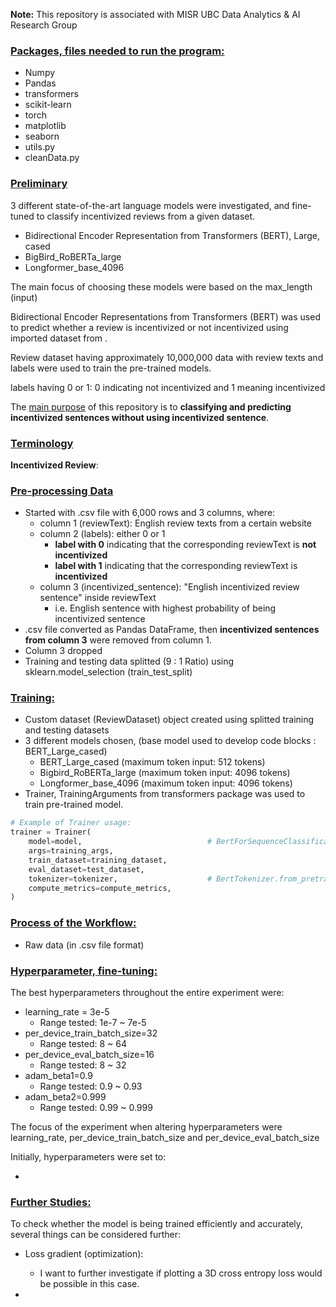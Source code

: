 **Note:** This repository is associated with MISR UBC Data Analytics & AI Research Group

### <ins> Packages, files needed to run the program:  </ins>

- Numpy
- Pandas
- transformers
- scikit-learn
- torch
- matplotlib
- seaborn
- utils.py
- cleanData.py

### <ins> Preliminary </ins>

3 different state-of-the-art language models were investigated, and fine-tuned to classify incentivized reviews from a given dataset.
- Bidirectional Encoder Representation from Transformers (BERT), Large, cased
- BigBird_RoBERTa_large
- Longformer_base_4096

The main focus of choosing these models were based on the max_length (input)

Bidirectional Encoder Representations from Transformers (BERT) was used to predict whether a review is incentivized or not incentivized using imported dataset from . 

Review dataset having approximately 10,000,000 data with review texts and labels were used to train the pre-trained models.

labels having 0 or 1: 0 indicating not incentivized and 1 meaning incentivized


The <ins>main purpose</ins> of this repository is to **classifying and predicting incentivized sentences without using incentivized sentence**. 

### <ins> Terminology </ins>
**Incentivized Review**:

### <ins> Pre-processing Data </ins>

- Started with .csv file with 6,000 rows and 3 columns, where:
  - column 1 (reviewText): English review texts from a certain website
  - column 2 (labels): either 0 or 1
    - **label with 0** indicating that the corresponding reviewText is **not incentivized**
    - **label with 1** indicating that the corresponding reviewText is **incentivized**
  - column 3 (incentivized_sentence): "English incentivized review sentence" inside reviewText
    - i.e. English sentence with highest probability of being incentivized sentence
- .csv file converted as Pandas DataFrame, then **incentivized sentences from column 3** were removed from column 1.
- Column 3 dropped
- Training and testing data splitted (9 : 1 Ratio) using sklearn.model_selection (train_test_split)

### <ins> Training: </ins>
- Custom dataset (ReviewDataset) object created using splitted training and testing datasets
- 3 different models chosen, (base model used to develop code blocks : BERT_Large_cased)
  - BERT_Large_cased (maximum token input: 512 tokens)
  - Bigbird_RoBERTa_large (maximum token input: 4096 tokens)
  - Longformer_base_4096 (maximum token input: 4096 tokens)
- Trainer, TrainingArguments from transformers package was used to train pre-trained model.

```python
# Example of Trainer usage:
trainer = Trainer(
    model=model,                            # BertForSequenceClassification.from_pretrained('bert-large-cased', num_labels=2)
    args=training_args,
    train_dataset=training_dataset,
    eval_dataset=test_dataset,
    tokenizer=tokenizer,                    # BertTokenizer.from_pretrained('bert-large-cased')
    compute_metrics=compute_metrics,        
)
```


### <ins> Process of the Workflow: </ins>

- Raw data (in .csv file format)

### <ins> Hyperparameter, fine-tuning: </ins>

The best hyperparameters throughout the entire experiment were:

- learning_rate = 3e-5
  - Range tested: 1e-7 ~ 7e-5
- per_device_train_batch_size=32
  - Range tested: 8 ~ 64
- per_device_eval_batch_size=16
  - Range tested: 8 ~ 32
- adam_beta1=0.9
  - Range tested: 0.9 ~ 0.93
- adam_beta2=0.999
  - Range tested: 0.99 ~ 0.999


The focus of the experiment when altering hyperparameters were learning_rate, per_device_train_batch_size and per_device_eval_batch_size



Initially, hyperparameters were set to:

- 

### <ins> Further Studies: </ins>

To check whether the model is being trained efficiently and accurately, several things can be considered further:

- Loss gradient (optimization):
  - I want to further investigate if plotting a 3D cross entropy loss would be possible in this case. 
  
- 
